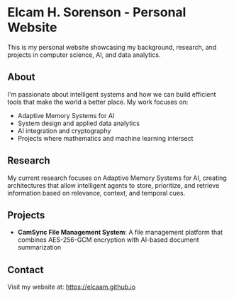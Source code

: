 # Elcam H. Sorenson - Personal Website

This is my personal website showcasing my background, research, and projects in computer science, AI, and data analytics.

## About

I'm passionate about intelligent systems and how we can build efficient tools that make the world a better place. My work focuses on:

- Adaptive Memory Systems for AI
- System design and applied data analytics
- AI integration and cryptography
- Projects where mathematics and machine learning intersect

## Research

My current research focuses on Adaptive Memory Systems for AI, creating architectures that allow intelligent agents to store, prioritize, and retrieve information based on relevance, context, and temporal cues.

## Projects

- **CamSync File Management System**: A file management platform that combines AES-256-GCM encryption with AI-based document summarization

## Contact

Visit my website at: https://elcaam.github.io